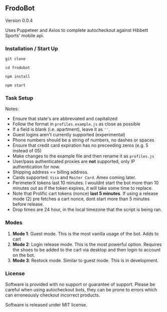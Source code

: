 ## FrodoBot

Version 0.0.4

Uses Puppeteer and Axios to complete autocheckout against Hibbett Sports' mobile api.


### Installation / Start Up

`git clone`

`cd frodobot`

`npm install`

`npm start`


### Task Setup

Notes:

* Ensure that state's are abbreviated and capitalized
* Follow the format in  `profiles.example.js` as close as possible
* If a field is blank (i.e. apartment), leave it as `''`.
* Guest logins aren't currently supported (experimental)
* Phone numbers should be a string of numbers, no dashes or spaces
* Ensure that credit card expiration has no preceeding zeros (e.g. 5 instead of 05)
* Make changes to the example file and then rename it as `profiles.js`
* User/pass authenticated proxies are **not** supported, only IP authentication for now.
* Shipping address == billing address.
* Cards supported: `Visa` and `Master Card`. Amex coming later.
* PerimeterX tokens last 10 minutes. I wouldnt start the bot more than 10 minutes out as if the token expires, it will take some time to replace.
* Note that Prolific cart tokens (nonce) **last 5 minutes**. If using a release mode (2) pre fetches a cart nonce, dont start more than 5 minutes before release.
* Drop times are 24 hour, in the local timezone that the script is being ran.


### Modes

1) **Mode 1**: Guest mode. This is the most vanilla usage of the bot. Adds to cart
2) **Mode 2**: Login release mode. This is the most powerful option. Requires the shoes to be added to the cart via desktop and then login to account on the bot.
3) **Mode 3**: Restock mode. Similar to guest mode. This is in development.

### License

Software is provided with no support or guarantee of support. 
Please be careful when using autocheckout bots, they can be prone to errors which can
erroneously checkout incorrect products.

Software is released under MIT license.
